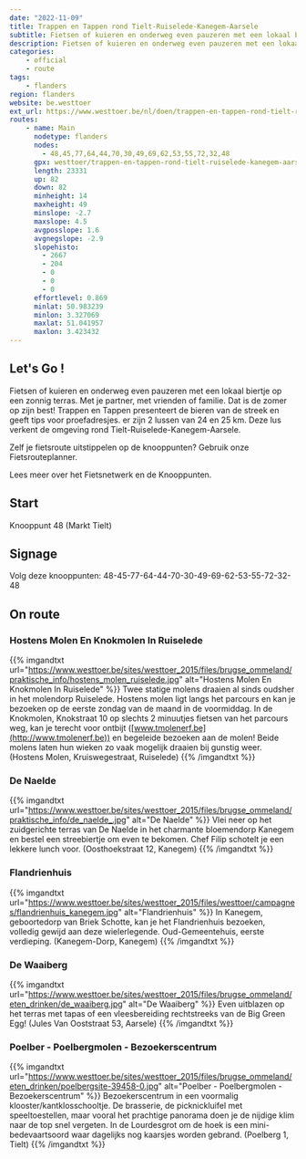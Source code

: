 ```yaml
---
date: "2022-11-09"
title: Trappen en Tappen rond Tielt-Ruiselede-Kanegem-Aarsele
subtitle: Fietsen of kuieren en onderweg even pauzeren met een lokaal biertje op een zonnig terras
description: Fietsen of kuieren en onderweg even pauzeren met een lokaal biertje op een zonnig terras
categories:
    - official
    - route
tags:
    - flanders
region: flanders
website: be.westtoer
ext_url: https://www.westtoer.be/nl/doen/trappen-en-tappen-rond-tielt-ruiselede-kanegem-aarsele
routes:
    - name: Main
      nodetype: flanders
      nodes:
        - 48,45,77,64,44,70,30,49,69,62,53,55,72,32,48
      gpx: westtoer/trappen-en-tappen-rond-tielt-ruiselede-kanegem-aarsele.gpx
      length: 23331
      up: 82
      down: 82
      minheight: 14
      maxheight: 49
      minslope: -2.7
      maxslope: 4.5
      avgposslope: 1.6
      avgnegslope: -2.9
      slopehisto:
        - 2667
        - 204
        - 0
        - 0
        - 0
      effortlevel: 0.869
      minlat: 50.983239
      minlon: 3.327069
      maxlat: 51.041957
      maxlon: 3.423432
---
```


## Let's Go ! 

Fietsen of kuieren en onderweg even pauzeren met een lokaal biertje op een zonnig terras. Met je partner, met vrienden of familie. Dat is de zomer op zijn best! Trappen en Tappen presenteert de bieren van de streek en geeft tips voor proefadresjes. er zijn 2 lussen van 24 en 25 km. Deze lus verkent de omgeving rond Tielt-Ruiselede-Kanegem-Aarsele.

Zelf je fietsroute uitstippelen op de knooppunten? Gebruik onze Fietsrouteplanner.

Lees meer over het Fietsnetwerk en de Knooppunten.

## Start

Knooppunt 48 (Markt Tielt)

## Signage

Volg deze knooppunten: 48-45-77-64-44-70-30-49-69-62-53-55-72-32-48

## On route

### Hostens Molen En Knokmolen In Ruiselede

{{% imgandtxt url="https://www.westtoer.be/sites/westtoer_2015/files/brugse_ommeland/praktische_info/hostens_molen_ruiselede.jpg" alt="Hostens Molen En Knokmolen In Ruiselede" %}}
Twee statige molens draaien al sinds oudsher in het molendorp Ruiselede. Hostens molen ligt langs het parcours en kan je bezoeken op de eerste zondag van de maand in de voormiddag. In de Knokmolen, Knokstraat 10 op slechts 2 minuutjes fietsen van het parcours weg, kan je terecht voor ontbijt ([www.tmolenerf.be](http://www.tmolenerf.be)) en begeleide bezoeken aan de molen! Beide molens laten hun wieken zo vaak mogelijk draaien bij gunstig weer. (Hostens Molen, Kruiswegestraat, Ruiselede)
{{% /imgandtxt %}}

### De Naelde

{{% imgandtxt url="https://www.westtoer.be/sites/westtoer_2015/files/brugse_ommeland/praktische_info/de_naelde_.jpg" alt="De Naelde" %}}
Vlei neer op het zuidgerichte terras van De Naelde in het charmante bloemendorp Kanegem en bestel een streebiertje om even te bekomen. Chef Filip schotelt je een lekkere lunch voor. (Oosthoekstraat 12, Kanegem)
{{% /imgandtxt %}}

### Flandrienhuis

{{% imgandtxt url="https://www.westtoer.be/sites/westtoer_2015/files/westtoer/campagnes/flandrienhuis_kanegem.jpg" alt="Flandrienhuis" %}}
In Kanegem, geboortedorp van Briek Schotte, kan je het Flandrienhuis bezoeken, volledig gewijd aan deze wielerlegende. Oud-Gemeentehuis, eerste verdieping. (Kanegem-Dorp, Kanegem)
{{% /imgandtxt %}}

### De Waaiberg

{{% imgandtxt url="https://www.westtoer.be/sites/westtoer_2015/files/brugse_ommeland/eten_drinken/de_waaiberg.jpg" alt="De Waaiberg" %}}
Even uitblazen op het terras met tapas of een vleesbereiding rechtstreeks van de Big Green Egg! (Jules Van Ooststraat 53, Aarsele)
{{% /imgandtxt %}}

### Poelber - Poelbergmolen - Bezoekerscentrum

{{% imgandtxt url="https://www.westtoer.be/sites/westtoer_2015/files/brugse_ommeland/eten_drinken/poelbergsite-39458-0.jpg" alt="Poelber - Poelbergmolen - Bezoekerscentrum" %}}
Bezoekerscentrum in een voormalig klooster/kantklosschooltje. De brasserie, de picknickluifel met speeltoestellen, maar vooral het prachtige panorama doen je de nijdige klim naar de top snel vergeten. In de Lourdesgrot om de hoek is een mini-bedevaartsoord waar dagelijks nog kaarsjes worden gebrand. (Poelberg 1, Tielt)
{{% /imgandtxt %}}


